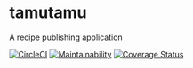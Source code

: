 # tamutamu
A recipe publishing application

[![CircleCI](https://circleci.com/gh/mkiterian/tamutamu.svg?style=svg)](https://circleci.com/gh/mkiterian/tamutamu)
[![Maintainability](https://api.codeclimate.com/v1/badges/bbf36e62d931ae760137/maintainability)](https://codeclimate.com/github/mkiterian/tamutamu/maintainability)
[![Coverage Status](https://coveralls.io/repos/github/mkiterian/tamutamu/badge.svg?branch=master)](https://coveralls.io/github/mkiterian/tamutamu?branch=master)
